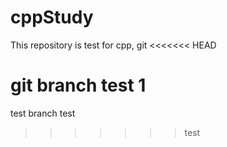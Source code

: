 # cppStudy
This repository is test for cpp, git
<<<<<<< HEAD

git branch test
1
=======
test branch test
>>>>>>> test
